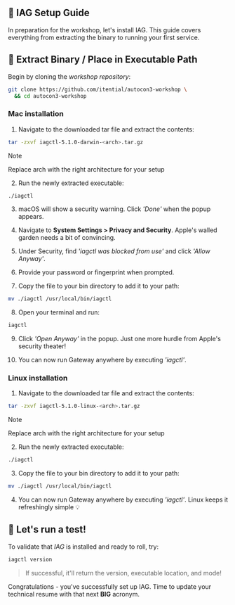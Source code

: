 ## 🔧 IAG Setup Guide

In preparation for the workshop, let's install IAG. This guide covers everything from extracting the binary to running your first service.

## 🚨 Extract Binary / Place in Executable Path
Begin by cloning the _workshop repository_:
```bash
git clone https://github.com/itential/autocon3-workshop \
  && cd autocon3-workshop
```

### Mac installation

1. Navigate to the downloaded tar file and extract the contents:
```bash
tar -zxvf iagctl-5.1.0-darwin-<arch>.tar.gz
```

> [!NOTE]
> Replace arch with the right architecture for your setup

2. Run the newly extracted executable:
```bash
./iagctl
```

3. macOS will show a security warning. Click _'Done'_ when the popup appears.

4. Navigate to **System Settings > Privacy and Security**. Apple's walled garden needs a bit of convincing.

5. Under Security, find _'iagctl was blocked from use'_ and click _'Allow Anyway'_.

6. Provide your password or fingerprint when prompted.

7. Copy the file to your bin directory to add it to your path:
```bash
mv ./iagctl /usr/local/bin/iagctl
```

8. Open your terminal and run:
```bash
iagctl
```

9. Click _'Open Anyway'_ in the popup. Just one more hurdle from Apple's security theater!

10. You can now run Gateway anywhere by executing _'iagctl'_.

### Linux installation

1. Navigate to the downloaded tar file and extract the contents:
```bash
tar -zxvf iagctl-5.1.0-linux-<arch>.tar.gz
```

> [!NOTE]
> Replace arch with the right architecture for your setup

2. Run the newly extracted executable:
```bash
./iagctl
```

3. Copy the file to your bin directory to add it to your path:
```bash
mv ./iagctl /usr/local/bin/iagctl
```

4. You can now run Gateway anywhere by executing _'iagctl'_. Linux keeps it refreshingly simple 💡

## 🧪 Let's run a test!
To validate that _IAG_ is installed and ready to roll, try:
```bash
iagctl version
```

> If successful, it'll return the version, executable location, and mode!

Congratulations - you've successfully set up IAG. Time to update your technical resume with that next **BIG** acronym.
